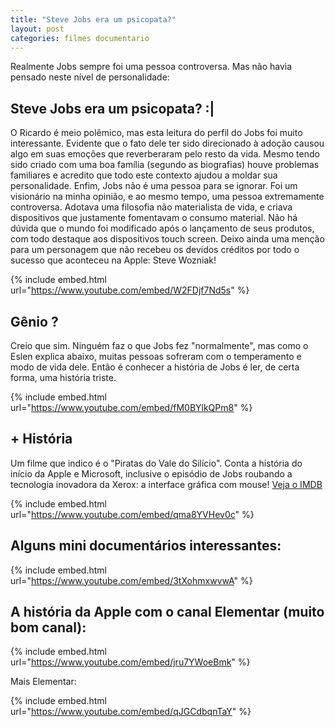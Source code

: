 ```yaml
---
title: "Steve Jobs era um psicopata?"
layout: post
categories: filmes documentario
---
```


Realmente Jobs sempre foi uma pessoa controversa. Mas não havia pensado neste nível de personalidade:


## Steve Jobs era um psicopata?   :|

O Ricardo é meio polêmico, mas esta leitura do perfil do Jobs foi muito interessante. Evidente que o fato dele ter sido direcionado à adoção causou algo em suas emoções que reverberaram pelo resto da vida. Mesmo tendo sido criado com uma boa família (segundo as biografias) houve problemas familiares e acredito que todo este contexto ajudou a moldar sua personalidade. 
Enfim, Jobs não é uma pessoa para se ignorar. Foi um visionário na minha opinião, e ao mesmo tempo, uma pessoa extremamente controversa. Adotava uma filosofia não materialista de vida, e criava dispositivos que justamente fomentavam o consumo material. Não há dúvida que o mundo foi modificado após o lançamento de seus produtos, com todo destaque aos dispositivos touch screen. 
Deixo ainda uma menção para um personagem que não recebeu os devidos créditos por todo o sucesso que aconteceu na Apple: Steve Wozniak! 

{% include embed.html url="https://www.youtube.com/embed/W2FDjf7Nd5s" %}

## Gênio ? 

Creio que sim. Ninguém faz o que Jobs fez "normalmente", mas como o Eslen explica abaixo, muitas pessoas sofreram com o temperamento e modo de vida dele. Então é conhecer a história de Jobs é ler, de certa forma, uma história triste. 

{% include embed.html url="https://www.youtube.com/embed/fM0BYlkQPm8" %}

## + História 

Um filme que indico é o "Piratas do Vale do Silício". Conta a história do início da Apple e Microsoft, inclusive o episódio de Jobs roubando a tecnologia inovadora da Xerox: a interface gráfica com mouse! [Veja o IMDB](https://www.imdb.com/title/tt0168122/)

{% include embed.html url="https://www.youtube.com/embed/qma8YVHev0c" %}

## Alguns mini documentários interessantes: 

{% include embed.html url="https://www.youtube.com/embed/3tXohmxwvwA" %}

## A história da Apple com o canal Elementar (muito bom canal):

{% include embed.html url="https://www.youtube.com/embed/jru7YWoeBmk" %}

Mais Elementar:

{% include embed.html url="https://www.youtube.com/embed/qJGCdbqnTaY" %}

